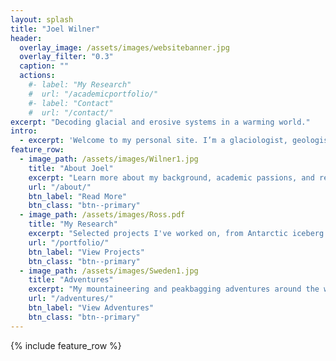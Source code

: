 ```yaml
---
layout: splash
title: "Joel Wilner"
header:
  overlay_image: /assets/images/websitebanner.jpg
  overlay_filter: "0.3"
  caption: ""
  actions:
    #- label: "My Research"
    #  url: "/academicportfolio/"
    #- label: "Contact"
    #  url: "/contact/"
excerpt: "Decoding glacial and erosive systems in a warming world."
intro: 
  - excerpt: 'Welcome to my personal site. I’m a glaciologist, geologist, and adventurer.'
feature_row:
  - image_path: /assets/images/Wilner1.jpg
    title: "About Joel"
    excerpt: "Learn more about my background, academic passions, and research philosophy."
    url: "/about/"
    btn_label: "Read More"
    btn_class: "btn--primary"
  - image_path: /assets/images/Ross.pdf
    title: "My Research"
    excerpt: "Selected projects I've worked on, from Antarctic iceberg calving to global glacial erosion."
    url: "/portfolio/"
    btn_label: "View Projects"
    btn_class: "btn--primary"
  - image_path: /assets/images/Sweden1.jpg
    title: "Adventures"
    excerpt: "My mountaineering and peakbagging adventures around the world."
    url: "/adventures/"
    btn_label: "View Adventures"
    btn_class: "btn--primary"
---
```


{% include feature_row %}

